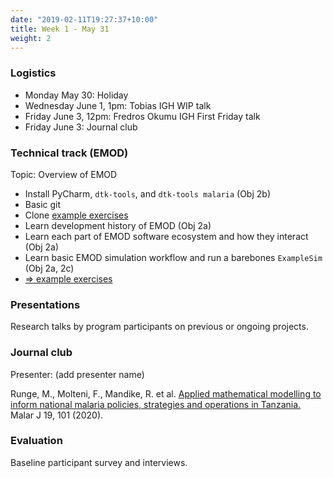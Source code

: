 ```yaml
---
date: "2019-02-11T19:27:37+10:00"
title: Week 1 - May 31
weight: 2
---
```


<!--more-->

### Logistics

- Monday May 30: Holiday
- Wednesday June 1, 1pm: Tobias IGH WIP talk
- Friday June 3, 12pm: Fredros Okumu IGH First Friday talk
- Friday June 3: Journal club

### Technical track (EMOD)

Topic: Overview of EMOD

- Install PyCharm, `dtk-tools`, and `dtk-tools malaria` (Obj 2b)
- Basic git
- Clone [example exercises](https://github.com/numalariamodeling/faculty-enrich-2022-examples)
- Learn development history of EMOD (Obj 2a)
- Learn each part of EMOD software ecosystem and how they interact (Obj 2a)
- Learn basic EMOD simulation workflow and run a barebones `ExampleSim` (Obj 2a, 2c)
- [=> example exercises](https://github.com/numalariamodeling/faculty-enrich-2022-examples#week-1-overview-of-emod-)

### Presentations

Research talks by program participants on previous or ongoing projects.

### Journal club

Presenter: (add presenter name)

Runge, M., Molteni, F., Mandike, R. et al. [Applied mathematical modelling to inform national malaria policies, 
strategies and operations in Tanzania.](https://malariajournal.biomedcentral.com/articles/10.1186/s12936-020-03173-0) 
Malar J 19, 101 (2020).

### Evaluation

Baseline participant survey and interviews.